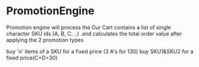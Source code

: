 # PromotionEngine

Promotion engine will process the Our Cart contains a list of single character SKU ids (A, B, C. ..) .and calculates the total order value after applying the 2 promotion types

buy 'n' items of a SKU for a fixed price (3 A's for 130)
buy SKU1&SKU2 for a fixed price(C+D=30) 

